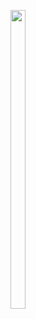 <p>
<img src="https://user-images.githubusercontent.com/113609040/210039638-34a2f0cd-1486-4fa2-8068-390d99b10ad3.png

" width=22% height=35%>
</p>                                          
